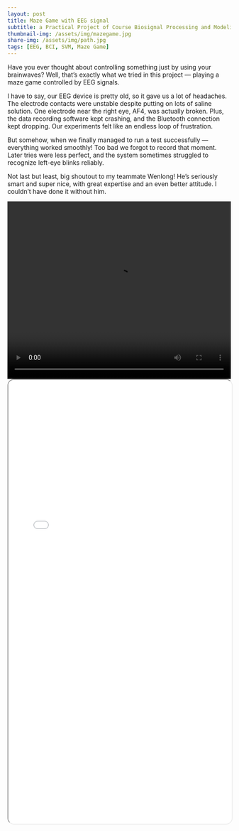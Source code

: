 ```yaml
---
layout: post
title: Maze Game with EEG signal
subtitle: a Practical Project of Course Biosignal Processing and Modeling_SS2024
thumbnail-img: /assets/img/mazegame.jpg
share-img: /assets/img/path.jpg
tags: [EEG, BCI, SVM, Maze Game]
---
```


Have you ever thought about controlling something just by using your brainwaves? Well, that’s exactly what we tried in this project — playing a maze game controlled by EEG signals.

I have to say, our EEG device is pretty old, so it gave us a lot of headaches. The electrode contacts were unstable despite putting on lots of saline solution. One electrode near the right eye, AF4, was actually broken. Plus, the data recording software kept crashing, and the Bluetooth connection kept dropping. Our experiments felt like an endless loop of frustration. 

But somehow, when we finally managed to run a test successfully — everything worked smoothly! Too bad we forgot to record that moment. Later tries were less perfect, and the system sometimes struggled to recognize left-eye blinks reliably.

Not last but least, big shoutout to my teammate Wenlong! He’s seriously smart and super nice, with great expertise and an even better attitude. I couldn’t have done it without him.

<center>
<video width="100%" height="400" controls>
  <source src="/assets/vid/mazegame1.mp4" type="video/mp4">
  Your browser does not support the video tag.
</video>
</center>

<iframe 
  src="/assets/pdf/maze_game_EEG_17072024.pdf" 
  width="100%" 
  height="1000px" 
  style="border-radius: 15px;">
</iframe>
